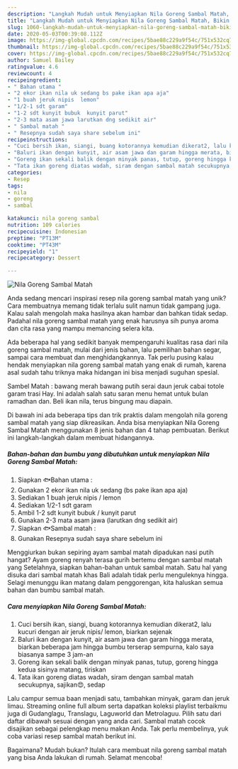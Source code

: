 ```yaml
---
description: "Langkah Mudah untuk Menyiapkan Nila Goreng Sambal Matah, Bikin Ngiler"
title: "Langkah Mudah untuk Menyiapkan Nila Goreng Sambal Matah, Bikin Ngiler"
slug: 1060-langkah-mudah-untuk-menyiapkan-nila-goreng-sambal-matah-bikin-ngiler
date: 2020-05-03T00:39:08.112Z
image: https://img-global.cpcdn.com/recipes/5bae88c229a9f54c/751x532cq70/nila-goreng-sambal-matah-foto-resep-utama.jpg
thumbnail: https://img-global.cpcdn.com/recipes/5bae88c229a9f54c/751x532cq70/nila-goreng-sambal-matah-foto-resep-utama.jpg
cover: https://img-global.cpcdn.com/recipes/5bae88c229a9f54c/751x532cq70/nila-goreng-sambal-matah-foto-resep-utama.jpg
author: Samuel Bailey
ratingvalue: 4.6
reviewcount: 4
recipeingredient:
- " Bahan utama "
- "2 ekor ikan nila uk sedang bs pake ikan apa aja"
- "1 buah jeruk nipis  lemon"
- "1/2-1 sdt garam"
- "1-2 sdt kunyit bubuk  kunyit parut"
- "2-3 mata asam jawa larutkan dng sedikit air"
- " Sambal matah "
- " Resepnya sudah saya share sebelum ini"
recipeinstructions:
- "Cuci bersih ikan, siangi, buang kotorannya kemudian dikerat2, lalu kucuri dengan air jeruk nipis/ lemon, biarkan sejenak"
- "Baluri ikan dengan kunyit, air asam jawa dan garam hingga merata, biarkan beberapa jam hingga bumbu terserap sempurna, kalo saya biasanya sampe 3 jam-an"
- "Goreng ikan sekali balik dengan minyak panas, tutup, goreng hingga kedua sisinya matang, tiriskan"
- "Tata ikan goreng diatas wadah, siram dengan sambal matah secukupnya, sajikan😍, sedap"
categories:
- Resep
tags:
- nila
- goreng
- sambal

katakunci: nila goreng sambal 
nutrition: 109 calories
recipecuisine: Indonesian
preptime: "PT13M"
cooktime: "PT43M"
recipeyield: "1"
recipecategory: Dessert

---
```



![Nila Goreng Sambal Matah](https://img-global.cpcdn.com/recipes/5bae88c229a9f54c/751x532cq70/nila-goreng-sambal-matah-foto-resep-utama.jpg)

Anda sedang mencari inspirasi resep nila goreng sambal matah yang unik? Cara membuatnya memang tidak terlalu sulit namun tidak gampang juga. Kalau salah mengolah maka hasilnya akan hambar dan bahkan tidak sedap. Padahal nila goreng sambal matah yang enak harusnya sih punya aroma dan cita rasa yang mampu memancing selera kita.

Ada beberapa hal yang sedikit banyak mempengaruhi kualitas rasa dari nila goreng sambal matah, mulai dari jenis bahan, lalu pemilihan bahan segar, sampai cara membuat dan menghidangkannya. Tak perlu pusing kalau hendak menyiapkan nila goreng sambal matah yang enak di rumah, karena asal sudah tahu triknya maka hidangan ini bisa menjadi suguhan spesial.

Sambel Matah : bawang merah bawang putih serai daun jeruk cabai totole garam trasi Hay. Ini adalah salah satu saran menu hemat untuk bulan ramadhan dan. Beli ikan nila, terus bingung mau diapain.


Di bawah ini ada beberapa tips dan trik praktis dalam mengolah nila goreng sambal matah yang siap dikreasikan. Anda bisa menyiapkan Nila Goreng Sambal Matah menggunakan 8 jenis bahan dan 4 tahap pembuatan. Berikut ini langkah-langkah dalam membuat hidangannya.

<!--inarticleads1-->

##### Bahan-bahan dan bumbu yang dibutuhkan untuk menyiapkan Nila Goreng Sambal Matah:

1. Siapkan  🐟Bahan utama :
1. Gunakan 2 ekor ikan nila uk sedang (bs pake ikan apa aja)
1. Sediakan 1 buah jeruk nipis / lemon
1. Sediakan 1/2-1 sdt garam
1. Ambil 1-2 sdt kunyit bubuk / kunyit parut
1. Gunakan 2-3 mata asam jawa (larutkan dng sedikit air)
1. Siapkan  🐟Sambal matah :
1. Gunakan  Resepnya sudah saya share sebelum ini


Menggiurkan bukan sepiring ayam sambal matah dipadukan nasi putih hangat? Ayam goreng renyah terasa gurih bertemu dengan sambal matah yang Setelahnya, siapkan bahan-bahan untuk sambal matah. Satu hal yang disuka dari sambal matah khas Bali adalah tidak perlu menguleknya hingga. Selagi menunggu ikan matang dalam penggorengan, kita haluskan semua bahan dan bumbu sambal matah. 

<!--inarticleads2-->

##### Cara menyiapkan Nila Goreng Sambal Matah:

1. Cuci bersih ikan, siangi, buang kotorannya kemudian dikerat2, lalu kucuri dengan air jeruk nipis/ lemon, biarkan sejenak
1. Baluri ikan dengan kunyit, air asam jawa dan garam hingga merata, biarkan beberapa jam hingga bumbu terserap sempurna, kalo saya biasanya sampe 3 jam-an
1. Goreng ikan sekali balik dengan minyak panas, tutup, goreng hingga kedua sisinya matang, tiriskan
1. Tata ikan goreng diatas wadah, siram dengan sambal matah secukupnya, sajikan😍, sedap


Lalu campur semua baan menjadi satu, tambahkan minyak, garam dan jeruk limau. Streaming online full album serta dapatkan koleksi playlist terbaikmu juga di Gudanglagu, Translagu, Laguworld dan Metrolaguu. Pilih satu dari daftar dibawah sesuai dengan yang anda cari. Sambal matah cocok disajikan sebagai pelengkap menu makan Anda. Tak perlu membelinya, yuk coba variasi resep sambal matah berikut ini. 

Bagaimana? Mudah bukan? Itulah cara membuat nila goreng sambal matah yang bisa Anda lakukan di rumah. Selamat mencoba!
